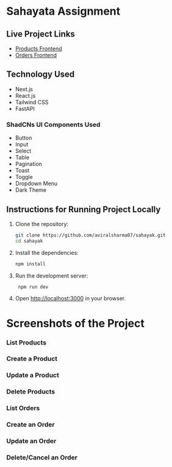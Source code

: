 # Sahayata Assignment

## Live Project Links

- [Products Frontend](https://your-frontend-project-link.com)
- [Orders Frontend](https://your-frontend-project-link.com)

## Technology Used

- Next.js
- React.js
- Tailwind CSS
- FastAPI

### ShadCNs UI Components Used

- Button
- Input
- Select
- Table
- Pagination
- Toast
- Toggle
- Dropdown Menu
- Dark Theme

## Instructions for Running Project Locally

1. Clone the repository:

   ```bash
   git clone https://github.com/aviralsharma07/sahayak.git
   cd sahayak
   ```

2. Install the dependencies:

   ```bash
   npm install
   ```

3. Run the development server:

   ```bash
    npm run dev
   ```

4. Open [http://localhost:3000](http://localhost:3000) in your browser.

# Screenshots of the Project

### List Products

[]()

### Create a Product

### Update a Product

### Delete Products

### List Orders

### Create an Order

### Update an Order

### Delete/Cancel an Order
